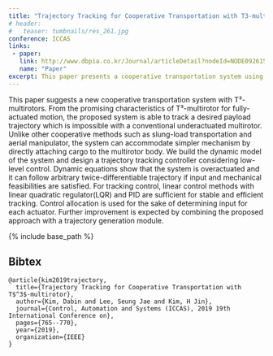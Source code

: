 ```yaml
---
title: "Trajectory Tracking for Cooperative Transportation with T3-multirotor"
# header:
#   teaser: tumbnails/res_261.jpg
conference: ICCAS
links: 
 - paper: 
   link: http://www.dbpia.co.kr/Journal/articleDetail?nodeId=NODE09261517
   name: "Paper"
excerpt: This paper presents a cooperative transportation system using T³-multirotors, enabling fully-actuated payload trajectory tracking without complex mechanisms like slung loads or manipulators. Leveraging an overactuated system model, the proposed controller achieves stable, efficient tracking with simple linear methods, demonstrating the potential for enhanced aerial transport.
---
```


This paper suggests a new cooperative transportation system with T³-multirotors. From the promising characteristics of T³-multirotor for fully-actuated motion, the proposed system is able to track a desired payload trajectory which is impossible with a conventional underactuated multirotor. Unlike other cooperative methods such as slung-load transportation and aerial manipulator, the system can accommodate simpler mechanism by directly attaching cargo to the multirotor body. We build the dynamic model of the system and design a trajectory tracking controller considering low-level control. Dynamic equations show that the system is overactuated and it can follow arbitrary twice-differentiable trajectory if input and mechanical feasibilities are satisfied. For tracking control, linear control methods with linear quadratic regulator(LQR) and PID are sufficient for stable and efficient tracking. Control allocation is used for the sake of determining input for each actuator. Further improvement is expected by combining the proposed approach with a trajectory generation module.

{% include base_path %}

## Bibtex <a id="bibtex"></a>
```
@article{kim2019trajectory,
  title={Trajectory Tracking for Cooperative Transportation with T$^3$-multirotor},
  author={Kim, Dabin and Lee, Seung Jae and Kim, H Jin},
  journal={Control, Automation and Systems (ICCAS), 2019 19th International Conference on},
  pages={765--770},
  year={2019},
  organization={IEEE}
}
```